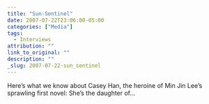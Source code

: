 ```yaml
---
title: "Sun-Sentinel"
date: 2007-07-22T23:06:00-05:00
categories: ["Media"]
tags:
  - Interviews
attribution: ""
link_to_original: ""
description: ""
_slug: 2007-07-22-sun_sentinel
---
```


Here’s what we know about Casey Han, the heroine of Min Jin Lee’s sprawling first novel: She’s the daughter of…
